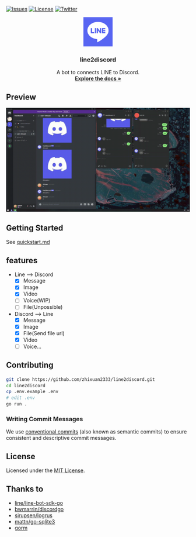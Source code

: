 [![Issues](https://img.shields.io/github/issues/zhixuan2333/line2discord?style=for-the-badge)](https://github.com/zhixuan2333/line2discord/issues)
[![License](https://img.shields.io/github/license/zhixuan2333/line2discord?style=for-the-badge)](./LICENSE)
[![Twitter](https://img.shields.io/twitter/follow/zhixuan2333?style=for-the-badge)](https://twitter.com/zhixuan2333)

<div align="center">
  <a href="https://github.com/zhixuan2333/line2discord">
    <img src="resource/L2D.png" alt="Logo" width="80" height="80">
  </a>

  <h3 align="center">line2discord</h3>

  <p align="center">
    A bot to connects LINE to Discord.
    <br />
    <a href="https://github.com/zhixuan2333/line2discord/blob/master/docs/quickstart.md"><strong>Explore the docs »</strong></a>
    <!-- <br />
    <br />
    <a href="https://github.com/zhixuan2333/line2discord/issues">Report Bug</a>
    ·
    <a href="https://github.com/zhixuan2333/line2discord/issues">Request Feature</a> -->
  </p>
</div>

## Preview

![Preview](./resource/l2d_video.gif)

## Getting Started

See [quickstart.md](./docs/quickstart.md)

## features

-   Line --> Discord
    -   [x] Message
    -   [x] Image
    -   [x] Video
    -   [ ] Voice(WIP)
    -   [ ] File(Unpossible)
-   Discord --> Line
    -   [x] Message
    -   [x] Image
    -   [x] File(Send file url)
    -   [x] Video
    -   [ ] Voice...

## Contributing

```sh
git clone https://github.com/zhixuan2333/line2discord.git
cd line2discord
cp .env.example .env
# edit .env
go run .
```

### Writing Commit Messages

We use [conventional commits](https://www.conventionalcommits.org/en/v1.0.0/) (also known as semantic commits) to ensure consistent and descriptive commit messages.

## License

Licensed under the [MIT License](./LICENSE).

## Thanks to

-   [line/line-bot-sdk-go](https://github.com/line/line-bot-sdk-go)
-   [bwmarrin/discordgo](https://github.com/bwmarrin/discordgo)
-   [sirupsen/logrus](https://github.com/sirupsen/logrus)
-   [mattn/go-sqlite3](https://github.com/mattn/go-sqlite3)
-   [gorm](https://gorm.io/)
